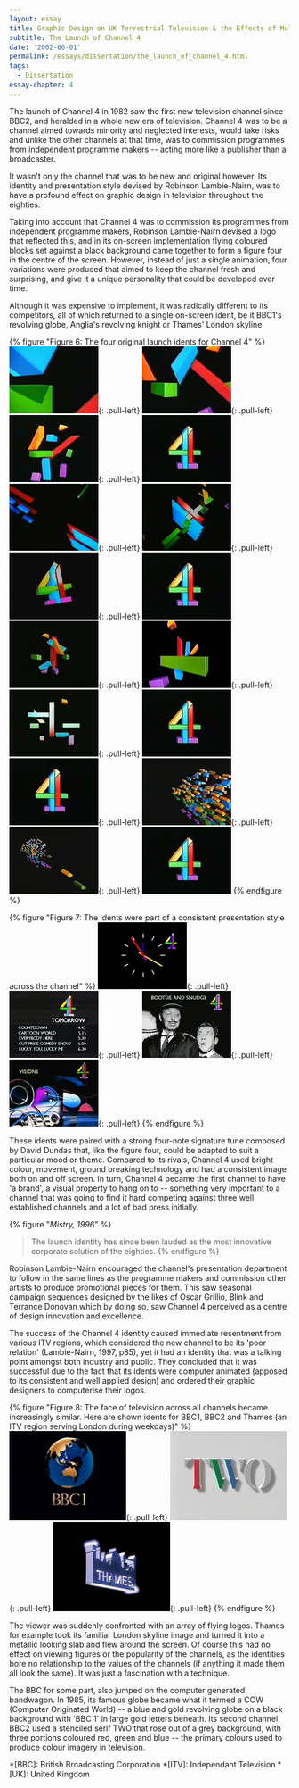 ```yaml
---
layout: essay
title: Graphic Design on UK Terrestrial Television & the Effects of Multi-Channel Growth
subtitle: The Launch of Channel 4
date: '2002-06-01'
permalink: /essays/dissertation/the_launch_of_channel_4.html
tags:
  - Dissertation
essay-chapter: 4
---
```

The launch of Channel 4 in 1982 saw the first new television channel since BBC2, and heralded in a whole new era of television. Channel 4 was to be a channel aimed towards minority and neglected interests, would take risks and unlike the other channels at that time, was to commission programmes from independent programme makers -- acting more like a publisher than a broadcaster.

It wasn't only the channel that was to be new and original however. Its identity and presentation style devised by Robinson Lambie-Nairn, was to have a profound effect on graphic design in television throughout the eighties.

Taking into account that Channel 4 was to commission its programmes from independent programme makers, Robinson Lambie-Nairn devised a logo that reflected this, and in its on-screen implementation flying coloured blocks set against a black background came together to form a figure four in the centre of the screen. However, instead of just a single animation, four variations were produced that aimed to keep the channel fresh and surprising, and give it a unique personality that could be developed over time.

Although it was expensive to implement, it was radically different to its competitors, all of which returned to a single on-screen ident, be it BBC1's revolving globe, Anglia's revolving knight or Thames' London skyline.

{% figure "Figure 6: The four original launch idents for Channel 4" %}
![Channel Four launch ident 1](/assets/images/essays/dissertation/figure-6a.png){: .pull-left}
![Channel Four launch ident 1](/assets/images/essays/dissertation/figure-6b.png){: .pull-left}
![Channel Four launch ident 1](/assets/images/essays/dissertation/figure-6c.png){: .pull-left}
![Channel Four launch ident 1](/assets/images/essays/dissertation/figure-6d.png)<br/>
![Channel Four launch ident 2](/assets/images/essays/dissertation/figure-6e.png){: .pull-left}
![Channel Four launch ident 2](/assets/images/essays/dissertation/figure-6f.png){: .pull-left}
![Channel Four launch ident 2](/assets/images/essays/dissertation/figure-6g.png){: .pull-left}
![Channel Four launch ident 2](/assets/images/essays/dissertation/figure-6d.png)<br/>
![Channel Four launch ident 3](/assets/images/essays/dissertation/figure-6h.png){: .pull-left}
![Channel Four launch ident 3](/assets/images/essays/dissertation/figure-6i.png){: .pull-left}
![Channel Four launch ident 3](/assets/images/essays/dissertation/figure-6j.png){: .pull-left}
![Channel Four launch ident 3](/assets/images/essays/dissertation/figure-6d.png)<br/>
![Channel Four launch ident 4](/assets/images/essays/dissertation/figure-6d.png){: .pull-left}
![Channel Four launch ident 4](/assets/images/essays/dissertation/figure-6k.png){: .pull-left}
![Channel Four launch ident 4](/assets/images/essays/dissertation/figure-6l.png){: .pull-left}
![Channel Four launch ident 4](/assets/images/essays/dissertation/figure-6d.png)
{% endfigure %}

{% figure "Figure 7: The idents were part of a consistent presentation style across the channel" %}
![Channel Four clock](/assets/images/essays/dissertation/figure-7a.png){: .pull-left}
![Channel Four programme menu](/assets/images/essays/dissertation/figure-7b.png){: .pull-left}
![Channel Four promotion slide](/assets/images/essays/dissertation/figure-7c.png){: .pull-left}
![Channel Four promotion slide](/assets/images/essays/dissertation/figure-7d.png){: .pull-left}
{% endfigure %}

These idents were paired with a strong four-note signature tune composed by David Dundas that, like the figure four, could be adapted to suit a particular mood or theme. Compared to its rivals, Channel 4 used bright colour, movement, ground breaking technology and had a consistent image both on and off screen. In turn, Channel 4 became the first channel to have 'a brand', a visual property to hang on to -- something very important to a channel that was going to find it hard competing against three well established channels and a lot of bad press initially.

{% figure "<cite>Mistry, 1996</cite>" %}
> The launch identity has since been lauded as the most innovative corporate solution of the eighties.
{% endfigure %}

Robinson Lambie-Nairn encouraged the channel's presentation department to follow in the same lines as the programme makers and commission other artists to produce promotional pieces for them. This saw seasonal campaign sequences designed by the likes of Oscar Grillio, Blink and Terrance Donovan which by doing so, saw Channel 4 perceived as a centre of design innovation and excellence.

The success of the Channel 4 identity caused immediate resentment from various ITV regions, which considered the new channel to be its 'poor relation' (Lambie-Nairn, 1997, p85), yet it had an identity that was a talking point amongst both industry and public. They concluded that it was successful due to the fact that its idents were computer animated (apposed to its consistent and well applied design) and ordered their graphic designers to computerise their logos.

{% figure "Figure 8: The face of television across all channels became increasingly similar. Here are shown idents for BBC1, BBC2 and Thames (an ITV region serving London during weekdays)" %}
![BBC One ident, 1985](/assets/images/essays/dissertation/figure-8a.png){: .pull-left}
![BBC Two ident, 1986](/assets/images/essays/dissertation/figure-8b.png){: .pull-left}
![Thames Television ident](/assets/images/essays/dissertation/figure-8c.png){: .pull-left}
{% endfigure %}

The viewer was suddenly confronted with an array of flying logos. Thames for example took its familiar London skyline image and turned it into a metallic looking slab and flew around the screen. Of course this had no effect on viewing figures or the popularity of the channels, as the identities bore no relationship to the values of the channels (if anything it made them all look the same). It was just a fascination with a technique.

The BBC for some part, also jumped on the computer generated bandwagon. In 1985, its famous globe became what it termed a COW (Computer Originated World) -- a blue and gold revolving globe on a black background with 'BBC 1' in large gold letters beneath. Its second channel BBC2 used a stenciled serif TWO that rose out of a grey background, with three portions coloured red, green and blue -- the primary colours used to produce colour imagery in television.

*[BBC]: British Broadcasting Corporation
*[ITV]: Independant Television
*[UK]: United Kingdom
